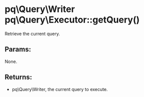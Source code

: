 # pq\Query\Writer pq\Query\Executor::getQuery()

Retrieve the current query.

## Params:

None.

## Returns:

* pq\Query\Writer, the current query to execute.

